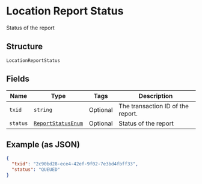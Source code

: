 
# Location Report Status

Status of the report

## Structure

`LocationReportStatus`

## Fields

| Name | Type | Tags | Description |
|  --- | --- | --- | --- |
| `txid` | `string` | Optional | The transaction ID of the report. |
| `status` | [`ReportStatusEnum`](../../doc/models/report-status-enum.md) | Optional | Status of the report |

## Example (as JSON)

```json
{
  "txid": "2c90bd28-ece4-42ef-9f02-7e3bd4fbff33",
  "status": "QUEUED"
}
```

